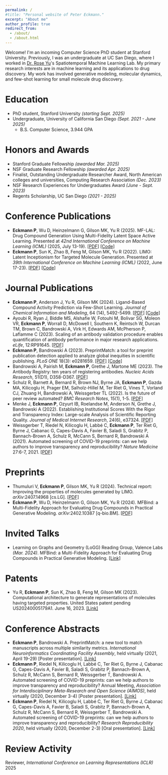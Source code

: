 ```yaml
---
permalink: /
#title: "Personal website of Peter Eckmann."
excerpt: "About me"
author_profile: true
redirect_from: 
  - /about/
  - /about.html
---
```


Welcome! I'm an incoming Computer Science PhD student at Stanford University. Previously, I was an undergraduate at UC San Diego, where I worked in [Dr. Rose Yu](https://roseyu.com/)'s Spatiotemporal Machine Learning Lab. My primary research interests are in machine learning and its applications to drug discovery. My work has involved generative modeling, molecular dynamics, and few-shot learning for small molecule drug discovery.

Education
======
* PhD student, Stanford University *(starting Sept. 2025)*
* Undergraduate, University of California San Diego *(Sept. 2021 - June 2025)*
  * B.S. Computer Science, 3.944 GPA

Honors and Awards
======
* Stanford Graduate Fellowship *(awarded Mar. 2025)*
* NSF Graduate Research Fellowship *(awarded Apr. 2025)*
* Finalist, Outstanding Undergraduate Researcher Award, North American colleges and universities, Computing Research Association *(Dec. 2023)*
* NSF Research Experiences for Undergraduates Award *(June - Sept. 2023)*
* Regents Scholarship, UC San Diego *(2021 - 2025)*

Conference Publications
=====
* **Eckmann P**, Wu D, Heinzelmann G, Gilson MK, Yu R (2025). MF-LAL: Drug Compound Generation Using Multi-Fidelity Latent Space Active Learning. Presented at *42nd International Conference on Machine Learning (ICML)* (2025, July 13-19). [\[PDF\]](https://arxiv.org/pdf/2410.11226) [\[Code\]](https://github.com/Rose-STL-Lab/MF-LAL)
* **Eckmann P**, Sun K, Zhao B, Feng M, Gilson MK, Yu R (2022). LIMO: Latent Inceptionism for Targeted Molecule Generation. Presented at *39th International Conference on Machine Learning (ICML)* (2022, June 17-23). [\[PDF\]](https://petereckmann1.github.io/files/limo.pdf) [\[Code\]](https://github.com/Rose-STL-Lab/LIMO)

Journal Publications
=====
* **Eckmann P**, Anderson J, Yu R, Gilson MK (2024). Ligand-Based Compound Activity Prediction via Few-Shot Learning. *Journal of Chemical Information and Modeling*, 64 (14), 5492-5499. [\[PDF\]](https://petereckmann1.github.io/files/eckmann-et-al-2024-ligand-based-compound-activity-prediction-via-few-shot-learning.pdf) [\[Code\]](https://github.com/Rose-STL-Lab/FS-CAP)
* Ayoubi R, Ryan J, Biddle MS, Alshafie W, Fotouhi M, Bolivar SG, Moleon VR, **Eckmann P**, Worrall D, McDowell I, Southern K, Reintsch W, Durcan TM, Brown C, Bandrowski A, Virk H, Edwards AM, McPherson P, Laflamme C (2023). Scaling of an antibody validation procedure enables quantification of antibody performance in major research applications. *eLife*, 12:RP91645. [\[PDF\]](https://petereckmann1.github.io/files/paper4.pdf)
* **Eckmann P**, Bandrowski A (2023). PreprintMatch: a tool for preprint publication detection applied to analyze global inequities in scientific publishing. *PLoS ONE* 18(3): e0281659. [\[PDF\]](https://petereckmann1.github.io/files/preprint-match.pdf) [\[Code\]](https://github.com/PeterEckmann1/preprint-match)
* Bandrowski A, Pairish M, **Eckmann P**, Grethe J, Martone ME (2023). The Antibody Registry: ten years of registering antibodies. *Nucleic Acids Research*, 51(D1), D358-D367. [\[PDF\]](https://petereckmann1.github.io/files/antibody-registry.pdf)
* Schulz R, Barnett A, Bernard R, Brown NJ, Byrne JA, **Eckmann P**, Gazda MA, Kilicoglu H, Prager EM, Salholz-Hillel M, Ter Riet G, Vines T, Vorland CJ, Zhuang H, Bandrowski A, Weissgerber TL (2022). Is the future of peer review automated? *BMC Research Notes*, 15(1), 1-5. [\[PDF\]](https://petereckmann1.github.io/files/future-automated.pdf)
* Menke J, **Eckmann P**, Ozyurt IB, Roelandse M, Anderson N, Grethe J, Bandrowski A (2022). Establishing Institutional Scores With the Rigor and Transparency Index: Large-scale Analysis of Scientific Reporting Quality. *Journal of Medical Internet Research*, 24(6), e37324. [\[PDF\]](https://petereckmann1.github.io/files/rti2.pdf)
* Weissgerber T, Riedel N, Kilicoglu H, Labbé C, **Eckmann P**, Ter Riet G, Byrne J, Cabanac G, Capes-Davis A, Favier B, Saladi S, Grabitz P, Bannach-Brown A, Schulz R, McCann S, Bernard R, Bandrowski A (2021). Automated screening of COVID-19 preprints: can we help authors to improve transparency and reproducibility? *Nature Medicine* 27:6-7, 2021. [\[PDF\]](https://petereckmann1.github.io/files/automated-screening.pdf)

Preprints
=====
* Thumuluri V, **Eckmann P**, Gilson MK, Yu R (2024). Technical report: Improving the properties of molecules generated by LIMO. *arXiv*:2407.14968 [cs.LG]. [\[PDF\]](https://petereckmann1.github.io/files/2407.14968v1.pdf)
* **Eckmann P**, Wu D, Heinzelmann G, Gilson MK, Yu R (2024). MFBind: a Multi-Fidelity Approach for Evaluating Drug Compounds in Practical Generative Modeling. *arXiv*:2402.10387 [q-bio.BM]. [\[PDF\]](https://petereckmann1.github.io/files/mfbind.pdf)

Invited Talks
====
* Learning on Graphs and Geometry (LoGG) Reading Group, Valence Labs *(Mar. 2024)*. MFBind: a Multi-Fidelity Approach for Evaluating Drug Compounds in Practical Generative Modeling. [\[Link\]](https://portal.valencelabs.com/events/post/mfbind-a-multi-fidelity-approach-for-evaluating-drug-compounds-in-5GhXYNdjBuYTwrW)

Patents
====
* Yu R, **Eckmann P**, Sun K, Zhao B, Feng M, Gilson MK (2023). Computational architecture to generate representations of molecules having targeted properties. United States patent pending US20240005179A1. June 16, 2023. [\[Link\]](https://patents.google.com/patent/US20240005179A1/en)

Conference Abstracts
=====
* **Eckmann P**, Bandrowski A. PreprintMatch: a new tool to match manuscripts across multiple similarity metrics. *International Neuroinformatics Coordinating Facility Assembly*, held virtually (2021, April 19-29) \[Poster presentation\]. [\[Link\]](https://neuroinformatics.incf.org/node/264)
* **Eckmann P**, Riedel N, Kilicoglu H, Labbé C, Ter Riet G, Byrne J, Cabanac G, Capes-Davis A, Favier B, Saladi S, Grabitz P, Bannach-Brown A, Schulz R, McCann S, Bernard R, Weissgerber T, Bandrowski A. Automated screening of COVID-19 preprints: can we help authors to improve transparency and reproducibility? Annual Meeting, *Association for Interdisciplinary Meta-Research and Open Science (AIMOS)*, held virtually (2020, December 3-4) \[Poster presentation\]. [\[Link\]](https://osf.io/ep9qh/)
* **Eckmann P**, Riedel N, Kilicoglu H, Labbé C, Ter Riet G, Byrne J, Cabanac G, Capes-Davis A, Favier B, Saladi S, Grabitz P, Bannach-Brown A, Schulz R, McCann S, Bernard R, Weissgerber T, Bandrowski A. Automated screening of COVID-19 preprints: can we help authors to improve transparency and reproducibility? *Research Reproducibility 2020*, held virtually (2020, December 2-3) \[Oral presentation\]. [\[Link\]](https://pwd.aa.ufl.edu/researchre-pro/wp-content/uploads/sites/8/2020/11/Paper_3-3_Eckmann_Peter.pdf)

Review Activity
====
Reviewer, *International Conference on Learning Representations (ICLR)* 2025
